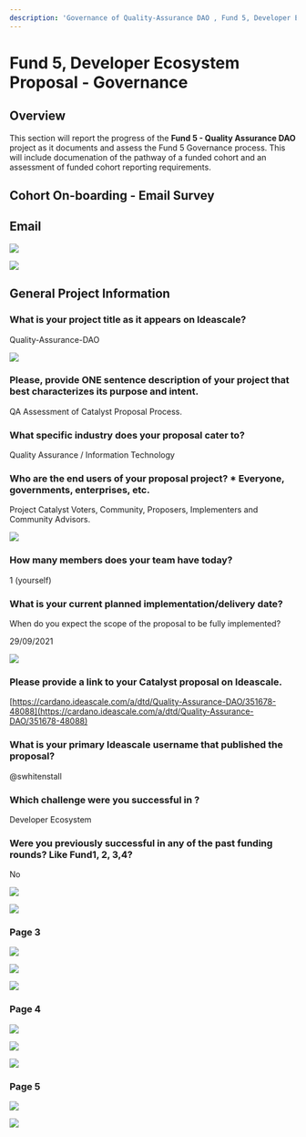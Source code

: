 ```yaml
---
description: 'Governance of Quality-Assurance DAO , Fund 5, Developer Ecosystem Proposal'
---
```


# Fund 5, Developer Ecosystem Proposal - Governance

## Overview

This section will report the progress of the **Fund 5 - Quality Assurance DAO** project as it documents and assess the Fund 5 Governance process. This will include documenation of the pathway of a funded cohort and an assessment of funded cohort reporting requirements.

## Cohort On-boarding - Email Survey 





## Email

![](../.gitbook/assets/2021-08-13.png)

![](../.gitbook/assets/2021-08-13-1-.png)

## General Project Information

### What is your project title as it appears on Ideascale? 

Quality-Assurance-DAO

![](../.gitbook/assets/2021-08-13-2-.png)

### Please, provide ONE sentence description of your project that best characterizes its purpose and intent.  

QA Assessment of Catalyst Proposal Process. 

### What specific industry does your proposal cater to?  

Quality Assurance / Information Technology 

### Who are the end users of your proposal project? \* Everyone, governments, enterprises, etc. 

Project Catalyst Voters, Community, Proposers, Implementers and Community Advisors.

![](../.gitbook/assets/2021-08-13-3-.png)



### How many members does your team have today? 

1 \(yourself\)

### What is your current planned implementation/delivery date?

When do you expect the scope of the proposal to be fully implemented? 

29/09/2021

![](../.gitbook/assets/2021-08-13-4-.png)

### Please provide a link to your Catalyst proposal on Ideascale. 

 [https://cardano.ideascale.com/a/dtd/Quality-Assurance-DAO/351678-48088](https://cardano.ideascale.com/a/dtd/Quality-Assurance-DAO/351678-48088) 

### What is your primary Ideascale username that published the proposal?  

@swhitenstall 

### Which challenge were you successful in ?

Developer Ecosystem

### Were you previously successful in any of the past funding rounds? Like Fund1, 2, 3,4? 

No

![](../.gitbook/assets/2021-08-13-5-.png)

![](../.gitbook/assets/2021-08-13-6-.png)

### Page 3

![](../.gitbook/assets/2021-08-13-7-.png)

![](../.gitbook/assets/2021-08-13-8-.png)

![](../.gitbook/assets/2021-08-13-9-.png)

### Page 4

![](../.gitbook/assets/2021-08-13-10-%20%281%29%20%281%29.png)

![](../.gitbook/assets/2021-08-13-11-.png)

![](../.gitbook/assets/2021-08-13-12-.png)

### Page 5

![](../.gitbook/assets/2021-08-13-13-.png)

![](../.gitbook/assets/2021-08-13-14-.png)

